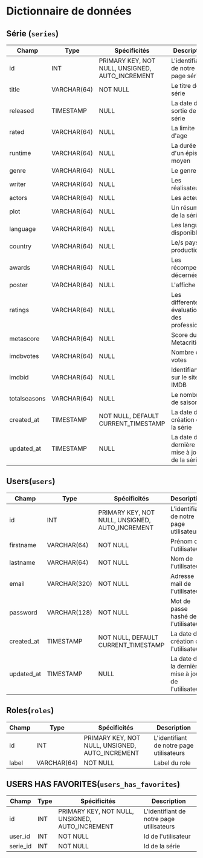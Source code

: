 # Dictionnaire de données

## Série (`series`)

|Champ|Type|Spécificités|Description|
|-|-|-|-|
|id|INT|PRIMARY KEY, NOT NULL, UNSIGNED, AUTO_INCREMENT|L'identifiant de notre page série|
| title | VARCHAR(64) | NOT NULL |Le titre de la série|
| released | TIMESTAMP | NULL |La date de sortie de la série|
| rated | VARCHAR(64) | NULL |La limite d'age|
| runtime | VARCHAR(64) | NULL |La durée d'un épisode moyen|
| genre | VARCHAR(64) | NULL |Le genre|
| writer | VARCHAR(64) | NULL |Les réalisateurs|
| actors | VARCHAR(64) | NULL |Les acteurs|
| plot | VARCHAR(64) | NULL |Un résumé de la série|
| language | VARCHAR(64) | NULL |Les langues disponibles|
| country | VARCHAR(64) | NULL |Le/s pays de production|
| awards | VARCHAR(64) | NULL |Les récompense décernés|
| poster | VARCHAR(64) | NULL |L'affiche|
| ratings | VARCHAR(64) | NULL |Les differentes évaluation des professionels|
| metascore | VARCHAR(64) | NULL |Score du site Metacritic|
| imdbvotes | VARCHAR(64) | NULL |Nombre de votes|
| imdbid | VARCHAR(64) | NULL |Identifiant sur le site IMDB|
| totalseasons | VARCHAR(64) | NULL |Le nombre de saisons|
|created_at|TIMESTAMP|NOT NULL, DEFAULT CURRENT_TIMESTAMP|La date de création de la série
|updated_at|TIMESTAMP|NULL|La date de la dernière mise à jour de la série|

## Users(`users`)

|Champ|Type|Spécificités|Description|
|-|-|-|-|
|id|INT|PRIMARY KEY, NOT NULL, UNSIGNED, AUTO_INCREMENT|L'identifiant de notre page utilisateurs|
| firstname | VARCHAR(64) | NOT NULL |Prénom de l'utilisateur|
| lastname | VARCHAR(64) | NOT NULL |Nom de l'utilisateur|
| email | VARCHAR(320) | NOT NULL |Adresse mail de l'utilisateur|
| password | VARCHAR(128)| NOT NULL | Mot de passe hashé de l'utilisateur |
|created_at|TIMESTAMP|NOT NULL, DEFAULT CURRENT_TIMESTAMP|La date de création de l'utilisateur|
|updated_at|TIMESTAMP|NULL|La date de la dernière mise à jour de l'utilisateur|

## Roles(`roles`)

|Champ|Type|Spécificités|Description|
|-|-|-|-|
|id|INT|PRIMARY KEY, NOT NULL, UNSIGNED, AUTO_INCREMENT|L'identifiant de notre page utilisateurs|
|label|VARCHAR(64)|NOT NULL|Label du role|


## USERS HAS FAVORITES(`users_has_favorites`)

|Champ|Type|Spécificités|Description|
|-|-|-|-|
|id|INT|PRIMARY KEY, NOT NULL, UNSIGNED, AUTO_INCREMENT|L'identifiant de notre page utilisateurs|
|user_id|INT|NOT NULL|Id de l'utilisateur|
|serie_id|INT|NOT NULL|Id de la série|